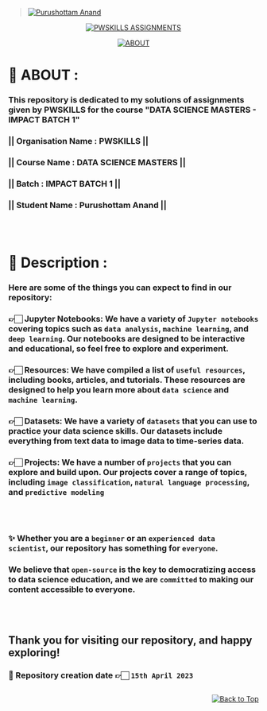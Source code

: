 > [![Purushottam Anand](https://github.com/creativepuru.png?size=100)](https://github.com/creativepuru "Purushottam Anand 🇮🇳 on GitHub ☕")

<div align="center"> 

[![PWSKILLS ASSIGNMENTS](https://readme-typing-svg.demolab.com?font=Calibri&size=28&duration=2000&pause=1000&multiline=true&width=700&height=100&lines=WELCOME+TO+MY+PWSKILLS+-+ASSIGNMENTS+REPOSITORY)](https://github.com/creativepuru/PWSKILLS-Assignments)

[![ABOUT](https://readme-typing-svg.demolab.com?font=Calibri&size=28&duration=2000&pause=1000&multiline=false&width=800&height=50&lines=✨+This+repository+is+a+collection+of+codes+and+projects+related+to...;Data+Science,+Machine+Learning,+and+Artificial+Intelligence.;✨+I+am+constantly+adding+new+contents.;💭+So+make+sure+to+check+back+often+🕙)](https://github.com/creativepuru/PWSKILLS-Assignments)

</div>

# 🔰 ABOUT :
### This repository is dedicated to my solutions of assignments given by PWSKILLS for the course "DATA SCIENCE MASTERS - IMPACT BATCH 1" 
### || Organisation Name : PWSKILLS  ||
### || Course Name : DATA SCIENCE MASTERS  ||
### || Batch : IMPACT BATCH 1  ||
### || Student Name : Purushottam Anand  ||
<br> </br>

# 🔰 Description :
### Here are some of the things you can expect to find in our repository:

### 👉🏻 Jupyter Notebooks: We have a variety of `Jupyter notebooks` covering topics such as `data analysis`, `machine learning`, and `deep learning`. Our notebooks are designed to be interactive and educational, so feel free to explore and experiment.

### 👉🏻 Resources: We have compiled a list of `useful resources`, including books, articles, and tutorials. These resources are designed to help you learn more about `data science` and `machine learning`.

### 👉🏻 Datasets: We have a variety of `datasets` that you can use to practice your data science skills. Our datasets include everything from text data to image data to time-series data.

### 👉🏻 Projects: We have a number of `projects` that you can explore and build upon. Our projects cover a range of topics, including `image classification`, `natural language processing`, and `predictive modeling`
<br> </br>

### ✨ Whether you are a `beginner` or an `experienced data scientist`, our repository has something for `everyone`. 
### We believe that `open-source` is the key to democratizing access to data science education, and we are `committed` to making our content accessible to everyone.
<br> </br>

## Thank you for visiting our repository, and happy exploring!
### 📍 Repository creation date 👉🏻 `15th April 2023`
##

<p align="right"><a href="#top"><img src="https://img.shields.io/static/v1?label&message=Back+to+Top&color=red&style=for-the-badge&logo" alt="Back to Top" /></a></p>